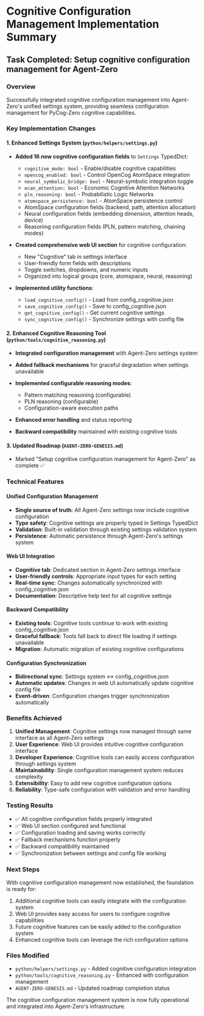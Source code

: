 # Cognitive Configuration Management Implementation Summary

## Task Completed: Setup cognitive configuration management for Agent-Zero

### Overview
Successfully integrated cognitive configuration management into Agent-Zero's unified settings system, providing seamless configuration management for PyCog-Zero cognitive capabilities.

### Key Implementation Changes

#### 1. Enhanced Settings System (`python/helpers/settings.py`)
- **Added 16 new cognitive configuration fields** to `Settings` TypedDict:
  - `cognitive_mode: bool` - Enable/disable cognitive capabilities
  - `opencog_enabled: bool` - Control OpenCog AtomSpace integration
  - `neural_symbolic_bridge: bool` - Neural-symbolic integration toggle
  - `ecan_attention: bool` - Economic Cognitive Attention Networks
  - `pln_reasoning: bool` - Probabilistic Logic Networks
  - `atomspace_persistence: bool` - AtomSpace persistence control
  - AtomSpace configuration fields (backend, path, attention allocation)
  - Neural configuration fields (embedding dimension, attention heads, device)
  - Reasoning configuration fields (PLN, pattern matching, chaining modes)

- **Created comprehensive web UI section** for cognitive configuration:
  - New "Cognitive" tab in settings interface
  - User-friendly form fields with descriptions
  - Toggle switches, dropdowns, and numeric inputs
  - Organized into logical groups (core, atomspace, neural, reasoning)

- **Implemented utility functions**:
  - `load_cognitive_config()` - Load from config_cognitive.json
  - `save_cognitive_config()` - Save to config_cognitive.json  
  - `get_cognitive_config()` - Get current cognitive settings
  - `sync_cognitive_config()` - Synchronize settings with config file

#### 2. Enhanced Cognitive Reasoning Tool (`python/tools/cognitive_reasoning.py`)
- **Integrated configuration management** with Agent-Zero settings system
- **Added fallback mechanisms** for graceful degradation when settings unavailable
- **Implemented configurable reasoning modes**:
  - Pattern matching reasoning (configurable)
  - PLN reasoning (configurable)
  - Configuration-aware execution paths

- **Enhanced error handling** and status reporting
- **Backward compatibility** maintained with existing cognitive tools

#### 3. Updated Roadmap (`AGENT-ZERO-GENESIS.md`)
- Marked "Setup cognitive configuration management for Agent-Zero" as complete ✅

### Technical Features

#### Unified Configuration Management
- **Single source of truth**: All Agent-Zero settings now include cognitive configuration
- **Type safety**: Cognitive settings are properly typed in Settings TypedDict
- **Validation**: Built-in validation through existing settings validation system
- **Persistence**: Automatic persistence through Agent-Zero's settings system

#### Web UI Integration
- **Cognitive tab**: Dedicated section in Agent-Zero settings interface
- **User-friendly controls**: Appropriate input types for each setting
- **Real-time sync**: Changes automatically synchronized with config_cognitive.json
- **Documentation**: Descriptive help text for all cognitive settings

#### Backward Compatibility
- **Existing tools**: Cognitive tools continue to work with existing config_cognitive.json
- **Graceful fallback**: Tools fall back to direct file loading if settings unavailable
- **Migration**: Automatic migration of existing cognitive configurations

#### Configuration Synchronization
- **Bidirectional sync**: Settings system ↔ config_cognitive.json
- **Automatic updates**: Changes in web UI automatically update cognitive config file
- **Event-driven**: Configuration changes trigger synchronization automatically

### Benefits Achieved

1. **Unified Management**: Cognitive settings now managed through same interface as all Agent-Zero settings
2. **User Experience**: Web UI provides intuitive cognitive configuration interface
3. **Developer Experience**: Cognitive tools can easily access configuration through settings system
4. **Maintainability**: Single configuration management system reduces complexity
5. **Extensibility**: Easy to add new cognitive configuration options
6. **Reliability**: Type-safe configuration with validation and error handling

### Testing Results
- ✅ All cognitive configuration fields properly integrated
- ✅ Web UI section configured and functional
- ✅ Configuration loading and saving works correctly
- ✅ Fallback mechanisms function properly
- ✅ Backward compatibility maintained
- ✅ Synchronization between settings and config file working

### Next Steps
With cognitive configuration management now established, the foundation is ready for:
1. Additional cognitive tools can easily integrate with the configuration system
2. Web UI provides easy access for users to configure cognitive capabilities
3. Future cognitive features can be easily added to the configuration system
4. Enhanced cognitive tools can leverage the rich configuration options

### Files Modified
- `python/helpers/settings.py` - Added cognitive configuration integration
- `python/tools/cognitive_reasoning.py` - Enhanced with configuration management
- `AGENT-ZERO-GENESIS.md` - Updated roadmap completion status

The cognitive configuration management system is now fully operational and integrated into Agent-Zero's infrastructure.
